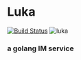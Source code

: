 # Luka
[![Build Status](https://travis-ci.com/dxyinme/Luka.svg?branch=master)](https://travis-ci.com/dxyinme/Luka)
![luka](https://i.loli.net/2020/06/08/Sng2LXTsPUD6aod.jpg)
<h3>a golang IM service</h3>
